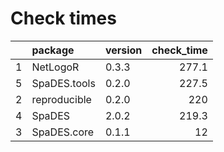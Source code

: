 # Check times

|   |package      |version | check_time|
|:--|:------------|:-------|----------:|
|1  |NetLogoR     |0.3.3   |      277.1|
|5  |SpaDES.tools |0.2.0   |      227.5|
|2  |reproducible |0.2.0   |        220|
|4  |SpaDES       |2.0.2   |      219.3|
|3  |SpaDES.core  |0.1.1   |         12|


